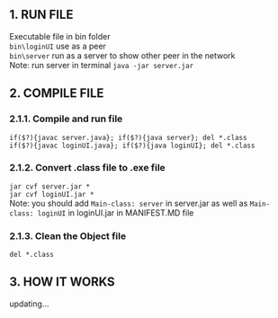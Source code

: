 ## 1. RUN FILE
Executable file in bin folder\
`bin\loginUI` use as a peer\
`bin\server` run as a server to show other peer in the network\
Note: run server in terminal `java -jar server.jar`

## 2. COMPILE FILE
### 2.1.1. Compile and run file
`if($?){javac server.java}; if($?){java server}; del *.class` \
`if($?){javac loginUI.java}; if($?){java loginUI}; del *.class`
### 2.1.2. Convert .class file to .exe file
`jar cvf server.jar *` \
`jar cvf loginUI.jar *` \
Note: you should add `Main-class: server` in server.jar as well as `Main-class: loginUI` in loginUI.jar in MANIFEST.MD file

### 2.1.3. Clean the Object file
`del *.class`

## 3. HOW IT WORKS

updating...
